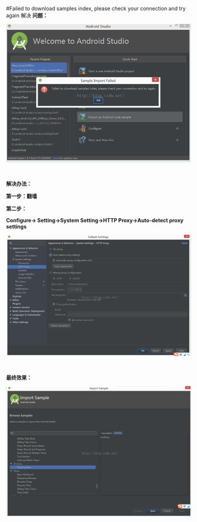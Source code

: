 #Failed to download samples index, please check your connection and try again 解决
**问题：**

<img alt="" class="has" src="https://raw.githubusercontent.com/Double2hao/xujiajia_blog/main/img/90.png">

 

**解决办法：**

**第一步：翻墙**

**第二步：**

**Configure-&gt; Setting-&gt;System Setting-&gt;HTTP Proxy-&gt;Auto-detect proxy settings**

**<img alt="" class="has" src="https://raw.githubusercontent.com/Double2hao/xujiajia_blog/main/img/91.png">**

 

**最终效果：**

**<img alt="" class="has" src="https://raw.githubusercontent.com/Double2hao/xujiajia_blog/main/img/92.png">**

 